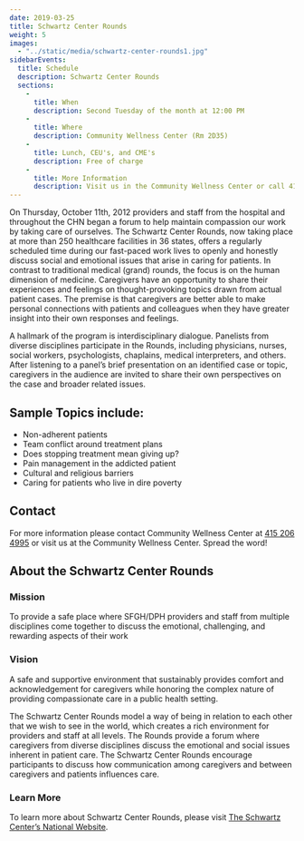 ```yaml
---
date: 2019-03-25
title: Schwartz Center Rounds
weight: 5
images:
  - "../static/media/schwartz-center-rounds1.jpg"
sidebarEvents:
  title: Schedule
  description: Schwartz Center Rounds
  sections:
    -
      title: When
      description: Second Tuesday of the month at 12:00 PM
    -
      title: Where
      description: Community Wellness Center (Rm 2D35)
    -
      title: Lunch, CEU's, and CME's
      description: Free of charge
    -
      title: More Information
      description: Visit us in the Community Wellness Center or call 415 206 4995
---
```


On Thursday, October 11th, 2012 providers and staff from the hospital and throughout the CHN began a forum to help maintain compassion  our work by taking care of ourselves. The Schwartz Center Rounds, now taking place at more than 250 healthcare facilities in 36 states, offers a regularly scheduled time during our fast-paced work lives to openly and honestly discuss social and emotional issues that arise in caring for patients. In contrast to traditional medical (grand) rounds, the focus is on the human dimension of medicine. Caregivers have an opportunity to share their experiences and feelings on thought-provoking topics drawn from actual patient cases. The premise is that caregivers are better able to make personal connections with patients and colleagues when they have greater insight into their own responses and feelings.

A hallmark of the program is interdisciplinary dialogue. Panelists from diverse disciplines participate in the Rounds, including physicians, nurses, social workers, psychologists, chaplains, medical interpreters, and others. After listening to a panel’s brief presentation on an identified case or topic, caregivers in the audience are invited to share their own perspectives on the case and broader related issues.

## Sample Topics include:

 * Non-adherent patients
 * Team conflict around treatment plans
 * Does stopping treatment mean giving up?
 * Pain management in the addicted patient
 * Cultural and religious barriers
 * Caring for patients who live in dire poverty

## Contact

For more information please contact Community Wellness Center at [415 206 4995](tel:+14152064995 "415 206 4995") or visit us at the Community Wellness Center. Spread the word!

## About the Schwartz Center Rounds

### Mission

To provide a safe place where SFGH/DPH providers and staff from multiple disciplines come together to discuss the emotional, challenging, and rewarding aspects of their work

### Vision

A safe and supportive environment that sustainably provides comfort and acknowledgement for caregivers while honoring the complex nature of providing compassionate care in a public health setting.

The Schwartz Center Rounds model a way of being in relation to each other that we wish to see in the world, which creates a rich environment for providers and staff at all levels. The Rounds provide a forum where caregivers from diverse disciplines discuss the emotional and social issues inherent in patient care. The Schwartz Center Rounds encourage participants to discuss how communication among caregivers and between caregivers and patients influences care.

### Learn More

To learn more about Schwartz Center Rounds, please visit [The Schwartz Center’s National Website](https://www.theschwartzcenter.org/ "The Schwartz Center’s National Website").
